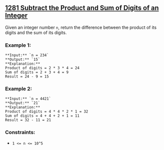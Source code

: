 ## [1281 Subtract the Product and Sum of Digits of an Integer](https://leetcode.com/problems/subtract-the-product-and-sum-of-digits-of-an-integer/)

Given an integer number `n`, return the difference between the product of its digits and the sum of its digits.

### Example 1:

```
**Input:** `n = 234`  
**Output:** `15`  
**Explanation:**  
Product of digits = 2 * 3 * 4 = 24  
Sum of digits = 2 + 3 + 4 = 9  
Result = 24 - 9 = 15  
```

### Example 2:

```
**Input:** `n = 4421`  
**Output:** `21`  
**Explanation:**  
Product of digits = 4 * 4 * 2 * 1 = 32  
Sum of digits = 4 + 4 + 2 + 1 = 11  
Result = 32 - 11 = 21  
```
### Constraints:

- `1 <= n <= 10^5`